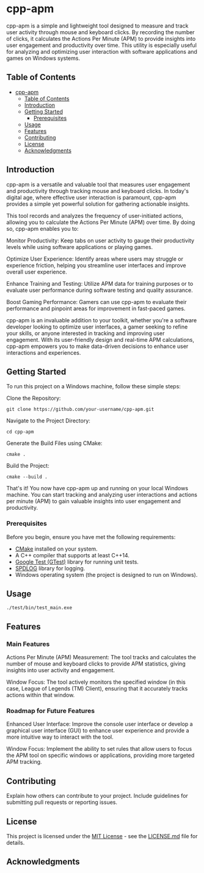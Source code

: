 # cpp-apm

cpp-apm is a simple and lightweight tool designed to measure and track user activity through mouse and keyboard clicks. By recording the number of clicks, it calculates the Actions Per Minute (APM) to provide insights into user engagement and productivity over time. This utility is especially useful for analyzing and optimizing user interaction with software applications and games on Windows systems.

## Table of Contents

- [cpp-apm](#project-name)
  - [Table of Contents](#table-of-contents)
  - [Introduction](#introduction)
  - [Getting Started](#getting-started)
    - [Prerequisites](#prerequisites)
  - [Usage](#usage)
  - [Features](#features)
  - [Contributing](#contributing)
  - [License](#license)
  - [Acknowledgments](#acknowledgments)

## Introduction

cpp-apm is a versatile and valuable tool that measures user engagement and productivity through tracking mouse and keyboard clicks. In today's digital age, where effective user interaction is paramount, cpp-apm provides a simple yet powerful solution for gathering actionable insights.

This tool records and analyzes the frequency of user-initiated actions, allowing you to calculate the Actions Per Minute (APM) over time. By doing so, cpp-apm enables you to:

Monitor Productivity: Keep tabs on user activity to gauge their productivity levels while using software applications or playing games.

Optimize User Experience: Identify areas where users may struggle or experience friction, helping you streamline user interfaces and improve overall user experience.

Enhance Training and Testing: Utilize APM data for training purposes or to evaluate user performance during software testing and quality assurance.

Boost Gaming Performance: Gamers can use cpp-apm to evaluate their performance and pinpoint areas for improvement in fast-paced games.

cpp-apm is an invaluable addition to your toolkit, whether you're a software developer looking to optimize user interfaces, a gamer seeking to refine your skills, or anyone interested in tracking and improving user engagement. With its user-friendly design and real-time APM calculations, cpp-apm empowers you to make data-driven decisions to enhance user interactions and experiences.

## Getting Started

To run this project on a Windows machine, follow these simple steps:

Clone the Repository:

```
git clone https://github.com/your-username/cpp-apm.git
```
Navigate to the Project Directory:

```
cd cpp-apm
```
Generate the Build Files using CMake:
```
cmake .
```
Build the Project:
```
cmake --build .
```
That's it! You now have cpp-apm up and running on your local Windows machine. You can start tracking and analyzing user interactions and actions per minute (APM) to gain valuable insights into user engagement and productivity.

### Prerequisites

Before you begin, ensure you have met the following requirements:

- [CMake](https://cmake.org/) installed on your system.
- A C++ compiler that supports at least C++14.
- [Google Test (GTest)](https://github.com/google/googletest) library for running unit tests.
- [SPDLOG](https://github.com/gabime/spdlog) library for logging.
- Windows operating system (the project is designed to run on Windows).

## Usage

```
./test/bin/test_main.exe
```

## Features

### Main Features
Actions Per Minute (APM) Measurement: The tool tracks and calculates the number of mouse and keyboard clicks to provide APM statistics, giving insights into user activity and engagement.

Window Focus: The tool actively monitors the specified window (in this case, League of Legends (TM) Client), ensuring that it accurately tracks actions within that window.

### Roadmap for Future Features
Enhanced User Interface: Improve the console user interface or develop a graphical user interface (GUI) to enhance user experience and provide a more intuitive way to interact with the tool.

Window Focus: Implement the ability to set rules that allow users to focus the APM tool on specific windows or applications, providing more targeted APM tracking.

## Contributing

Explain how others can contribute to your project. Include guidelines for submitting pull requests or reporting issues.

## License

This project is licensed under the [MIT License](LICENSE.md) - see the [LICENSE.md](LICENSE.md) file for details.

## Acknowledgments
